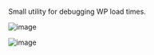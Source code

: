Small utility for debugging WP load times.

![image](https://cloud.githubusercontent.com/assets/1255935/22080528/e8080412-dd8d-11e6-8e95-abe56252be18.png)

![image](https://cloud.githubusercontent.com/assets/1255935/22080545/f93d16fa-dd8d-11e6-8f9a-b7c81c9cffda.png)
